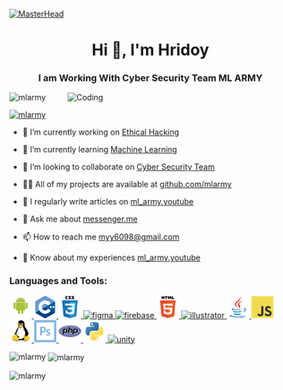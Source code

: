 [![MasterHead](https://encrypted-tbn0.gstatic.com/images?q=tbn:ANd9GcSA5W1AluttX_HbBnJT4YRhirGWtJyghUU1Vg&usqp=CAU)](https://youtube.com/@ml_army)
<h1 align="center">Hi 👋, I'm Hridoy</h1>
<h3 align="center">I am Working With Cyber Security Team ML ARMY</h3>
<img align="right" alt="Coding" width="400" src="https://media.tenor.com/rePDfDWO3XoAAAAd/hacking.gif">

<p align="left"> <img src="https://komarev.com/ghpvc/?username=mlarmy&label=Profile%20views&color=0e75b6&style=flat" alt="mlarmy" /> </p>

<p align="left"> <a href="https://github.com/ryo-ma/github-profile-trophy"><img src="https://github-profile-trophy.vercel.app/?username=mlarmy" alt="mlarmy" /></a> </p>

- 🔭 I’m currently working on [Ethical Hacking](https://youtube.com/@ml_army)

- 🌱 I’m currently learning [Machine Learning](https://github.com/mlarmy)

- 🤝 I’m looking to collaborate on [Cyber Security Team](https://github.com/mlarmy)

- 👨‍💻 All of my projects are available at [github.com/mlarmy](https://github.com/mlarmy)

- 📝 I regularly write articles on [ml_army.youtube](https://youtube.com/@ml_army)

- 💬 Ask me about [messenger.me](https://m.me/mlarmy.hridoy)

- 📫 How to reach me [myy6098@gmail.com](myy6098@gmail.com)

- 📄 Know about my experiences [ml_army.youtube](https://youtube.com/@ml_army)


<h3 align="left">Languages and Tools:</h3>
<p align="left"> <a href="https://developer.android.com" target="_blank" rel="noreferrer"> <img src="https://raw.githubusercontent.com/devicons/devicon/master/icons/android/android-original-wordmark.svg" alt="android" width="40" height="40"/> </a> <a href="https://www.w3schools.com/cpp/" target="_blank" rel="noreferrer"> <img src="https://raw.githubusercontent.com/devicons/devicon/master/icons/cplusplus/cplusplus-original.svg" alt="cplusplus" width="40" height="40"/> </a> <a href="https://www.w3schools.com/css/" target="_blank" rel="noreferrer"> <img src="https://raw.githubusercontent.com/devicons/devicon/master/icons/css3/css3-original-wordmark.svg" alt="css3" width="40" height="40"/> </a> <a href="https://www.figma.com/" target="_blank" rel="noreferrer"> <img src="https://www.vectorlogo.zone/logos/figma/figma-icon.svg" alt="figma" width="40" height="40"/> </a> <a href="https://firebase.google.com/" target="_blank" rel="noreferrer"> <img src="https://www.vectorlogo.zone/logos/firebase/firebase-icon.svg" alt="firebase" width="40" height="40"/> </a> <a href="https://www.w3.org/html/" target="_blank" rel="noreferrer"> <img src="https://raw.githubusercontent.com/devicons/devicon/master/icons/html5/html5-original-wordmark.svg" alt="html5" width="40" height="40"/> </a> <a href="https://www.adobe.com/in/products/illustrator.html" target="_blank" rel="noreferrer"> <img src="https://www.vectorlogo.zone/logos/adobe_illustrator/adobe_illustrator-icon.svg" alt="illustrator" width="40" height="40"/> </a> <a href="https://www.java.com" target="_blank" rel="noreferrer"> <img src="https://raw.githubusercontent.com/devicons/devicon/master/icons/java/java-original.svg" alt="java" width="40" height="40"/> </a> <a href="https://developer.mozilla.org/en-US/docs/Web/JavaScript" target="_blank" rel="noreferrer"> <img src="https://raw.githubusercontent.com/devicons/devicon/master/icons/javascript/javascript-original.svg" alt="javascript" width="40" height="40"/> </a> <a href="https://www.linux.org/" target="_blank" rel="noreferrer"> <img src="https://raw.githubusercontent.com/devicons/devicon/master/icons/linux/linux-original.svg" alt="linux" width="40" height="40"/> </a> <a href="https://www.photoshop.com/en" target="_blank" rel="noreferrer"> <img src="https://raw.githubusercontent.com/devicons/devicon/master/icons/photoshop/photoshop-line.svg" alt="photoshop" width="40" height="40"/> </a> <a href="https://www.php.net" target="_blank" rel="noreferrer"> <img src="https://raw.githubusercontent.com/devicons/devicon/master/icons/php/php-original.svg" alt="php" width="40" height="40"/> </a> <a href="https://www.python.org" target="_blank" rel="noreferrer"> <img src="https://raw.githubusercontent.com/devicons/devicon/master/icons/python/python-original.svg" alt="python" width="40" height="40"/> </a> <a href="https://unity.com/" target="_blank" rel="noreferrer"> <img src="https://www.vectorlogo.zone/logos/unity3d/unity3d-icon.svg" alt="unity" width="40" height="40"/> </a> </p>

<p><img align="left" src="https://github-readme-stats.vercel.app/api/top-langs?username=mlarmy&show_icons=true&locale=en&layout=compact" alt="mlarmy" /></p>

<p>&nbsp;<img align="center" src="https://github-readme-stats.vercel.app/api?username=mlarmy&show_icons=true&locale=en" alt="mlarmy" /></p>

<p><img align="center" src="https://github-readme-streak-stats.herokuapp.com/?user=mlarmy&" alt="mlarmy" /></p>
